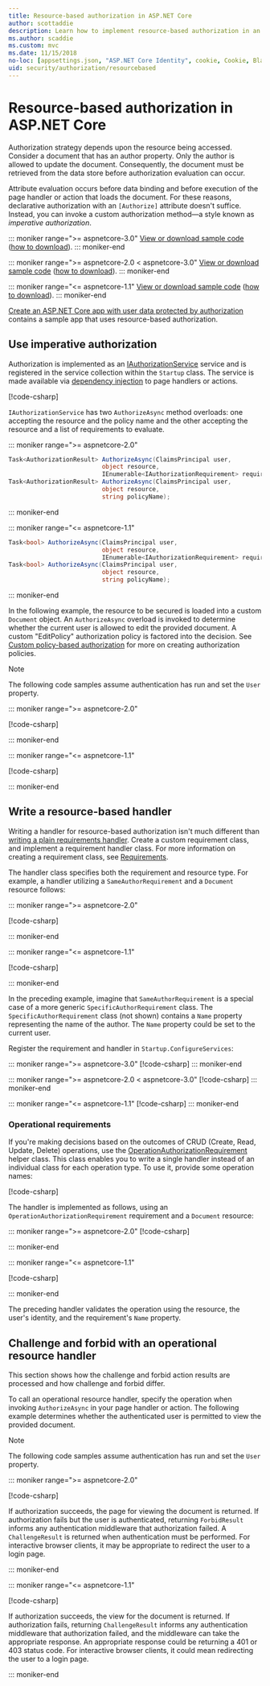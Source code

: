 ```yaml
---
title: Resource-based authorization in ASP.NET Core
author: scottaddie
description: Learn how to implement resource-based authorization in an ASP.NET Core app when an Authorize attribute won't suffice.
ms.author: scaddie
ms.custom: mvc
ms.date: 11/15/2018
no-loc: [appsettings.json, "ASP.NET Core Identity", cookie, Cookie, Blazor, "Blazor Server", "Blazor WebAssembly", "Identity", "Let's Encrypt", Razor, SignalR]
uid: security/authorization/resourcebased
---
```

# Resource-based authorization in ASP.NET Core

Authorization strategy depends upon the resource being accessed. Consider a document that has an author property. Only the author is allowed to update the document. Consequently, the document must be retrieved from the data store before authorization evaluation can occur.

Attribute evaluation occurs before data binding and before execution of the page handler or action that loads the document. For these reasons, declarative authorization with an `[Authorize]` attribute doesn't suffice. Instead, you can invoke a custom authorization method&mdash;a style known as *imperative authorization*.

::: moniker range=">= aspnetcore-3.0"
[View or download sample code](https://github.com/dotnet/AspNetCore.Docs/tree/main/aspnetcore/security/authorization/resourcebased/samples/3_0) ([how to download](xref:index#how-to-download-a-sample)).
::: moniker-end

 ::: moniker range=">= aspnetcore-2.0 < aspnetcore-3.0"
[View or download sample code](https://github.com/dotnet/AspNetCore.Docs/tree/main/aspnetcore/security/authorization/resourcebased/samples/2_2) ([how to download](xref:index#how-to-download-a-sample)).
::: moniker-end

::: moniker range="<= aspnetcore-1.1"
[View or download sample code](https://github.com/dotnet/AspNetCore.Docs/tree/main/aspnetcore/security/authorization/resourcebased/samples/1_1) ([how to download](xref:index#how-to-download-a-sample)).
::: moniker-end

[Create an ASP.NET Core app with user data protected by authorization](xref:security/authorization/secure-data) contains a sample app that uses resource-based authorization.

## Use imperative authorization

Authorization is implemented as an [IAuthorizationService](/dotnet/api/microsoft.aspnetcore.authorization.iauthorizationservice) service and is registered in the service collection within the `Startup` class. The service is made available via [dependency injection](xref:fundamentals/dependency-injection) to page handlers or actions.

[!code-csharp[](resourcebased/samples/3_0/ResourceBasedAuthApp2/Controllers/DocumentController.cs?name=snippet_IAuthServiceDI&highlight=6)]

`IAuthorizationService` has two `AuthorizeAsync` method overloads: one accepting the resource and the policy name and the other accepting the resource and a list of requirements to evaluate.

::: moniker range=">= aspnetcore-2.0"

```csharp
Task<AuthorizationResult> AuthorizeAsync(ClaimsPrincipal user,
                          object resource,
                          IEnumerable<IAuthorizationRequirement> requirements);
Task<AuthorizationResult> AuthorizeAsync(ClaimsPrincipal user,
                          object resource,
                          string policyName);
```

::: moniker-end

::: moniker range="<= aspnetcore-1.1"

```csharp
Task<bool> AuthorizeAsync(ClaimsPrincipal user,
                          object resource,
                          IEnumerable<IAuthorizationRequirement> requirements);
Task<bool> AuthorizeAsync(ClaimsPrincipal user,
                          object resource,
                          string policyName);
```

::: moniker-end

<a name="security-authorization-resource-based-imperative"></a>

In the following example, the resource to be secured is loaded into a custom `Document` object. An `AuthorizeAsync` overload is invoked to determine whether the current user is allowed to edit the provided document. A custom "EditPolicy" authorization policy is factored into the decision. See [Custom policy-based authorization](xref:security/authorization/policies) for more on creating authorization policies.

> [!NOTE]
> The following code samples assume authentication has run and set the `User` property.

::: moniker range=">= aspnetcore-2.0"

[!code-csharp[](resourcebased/samples/3_0/ResourceBasedAuthApp2/Pages/Document/Edit.cshtml.cs?name=snippet_DocumentEditHandler)]

::: moniker-end

::: moniker range="<= aspnetcore-1.1"

[!code-csharp[](resourcebased/samples/1_1/ResourceBasedAuthApp1/Controllers/DocumentController.cs?name=snippet_DocumentEditAction)]

::: moniker-end

## Write a resource-based handler

Writing a handler for resource-based authorization isn't much different than [writing a plain requirements handler](xref:security/authorization/policies#security-authorization-policies-based-authorization-handler). Create a custom requirement class, and implement a requirement handler class. For more information on creating a requirement class, see [Requirements](xref:security/authorization/policies#requirements).

The handler class specifies both the requirement and resource type. For example, a handler utilizing a `SameAuthorRequirement` and a `Document` resource follows:

::: moniker range=">= aspnetcore-2.0"

[!code-csharp[](resourcebased/samples/3_0/ResourceBasedAuthApp2/Services/DocumentAuthorizationHandler.cs?name=snippet_HandlerAndRequirement)]

::: moniker-end

::: moniker range="<= aspnetcore-1.1"

[!code-csharp[](resourcebased/samples/1_1/ResourceBasedAuthApp1/Services/DocumentAuthorizationHandler.cs?name=snippet_HandlerAndRequirement)]

::: moniker-end

In the preceding example, imagine that `SameAuthorRequirement` is a special case of a more generic `SpecificAuthorRequirement` class. The `SpecificAuthorRequirement` class (not shown) contains a `Name` property representing the name of the author. The `Name` property could be set to the current user.

Register the requirement and handler in `Startup.ConfigureServices`:

::: moniker range=">= aspnetcore-3.0"
[!code-csharp[](resourcebased/samples/3_0/ResourceBasedAuthApp2/Startup.cs?name=snippet_ConfigureServicesSample&highlight=4-8,10)]
::: moniker-end

 ::: moniker range=">= aspnetcore-2.0 < aspnetcore-3.0"
[!code-csharp[](resourcebased/samples/2_2/ResourceBasedAuthApp2/Startup.cs?name=snippet_ConfigureServicesSample&highlight=3-7,9)]
::: moniker-end

::: moniker range="<= aspnetcore-1.1"
[!code-csharp[](resourcebased/samples/1_1/ResourceBasedAuthApp1/Startup.cs?name=snippet_ConfigureServicesSample&highlight=3-7,9)]
::: moniker-end

### Operational requirements

If you're making decisions based on the outcomes of CRUD (Create, Read, Update, Delete) operations, use the [OperationAuthorizationRequirement](/dotnet/api/microsoft.aspnetcore.authorization.infrastructure.operationauthorizationrequirement) helper class. This class enables you to write a single handler instead of an individual class for each operation type. To use it, provide some operation names:

[!code-csharp[](resourcebased/samples/3_0/ResourceBasedAuthApp2/Services/DocumentAuthorizationCrudHandler.cs?name=snippet_OperationsClass)]

The handler is implemented as follows, using an `OperationAuthorizationRequirement` requirement and a `Document` resource:

 ::: moniker range=">= aspnetcore-2.0"
[!code-csharp[](resourcebased/samples/3_0/ResourceBasedAuthApp2/Services/DocumentAuthorizationCrudHandler.cs?name=snippet_Handler)]

::: moniker-end

::: moniker range="<= aspnetcore-1.1"

[!code-csharp[](resourcebased/samples/1_1/ResourceBasedAuthApp1/Services/DocumentAuthorizationCrudHandler.cs?name=snippet_Handler)]

::: moniker-end

The preceding handler validates the operation using the resource, the user's identity, and the requirement's `Name` property.

## Challenge and forbid with an operational resource handler

This section shows how the challenge and forbid action results are processed and how challenge and forbid differ.

To call an operational resource handler, specify the operation when invoking `AuthorizeAsync` in your page handler or action. The following example determines whether the authenticated user is permitted to view the provided document.

> [!NOTE]
> The following code samples assume authentication has run and set the `User` property.

::: moniker range=">= aspnetcore-2.0"

[!code-csharp[](resourcebased/samples/3_0/ResourceBasedAuthApp2/Pages/Document/View.cshtml.cs?name=snippet_DocumentViewHandler&highlight=10-11)]

If authorization succeeds, the page for viewing the document is returned. If authorization fails but the user is authenticated, returning `ForbidResult` informs any authentication middleware that authorization failed. A `ChallengeResult` is returned when authentication must be performed. For interactive browser clients, it may be appropriate to redirect the user to a login page.

::: moniker-end

::: moniker range="<= aspnetcore-1.1"

[!code-csharp[](resourcebased/samples/1_1/ResourceBasedAuthApp1/Controllers/DocumentController.cs?name=snippet_DocumentViewAction&highlight=11-12)]

If authorization succeeds, the view for the document is returned. If authorization fails, returning `ChallengeResult` informs any authentication middleware that authorization failed, and the middleware can take the appropriate response. An appropriate response could be returning a 401 or 403 status code. For interactive browser clients, it could mean redirecting the user to a login page.

::: moniker-end
